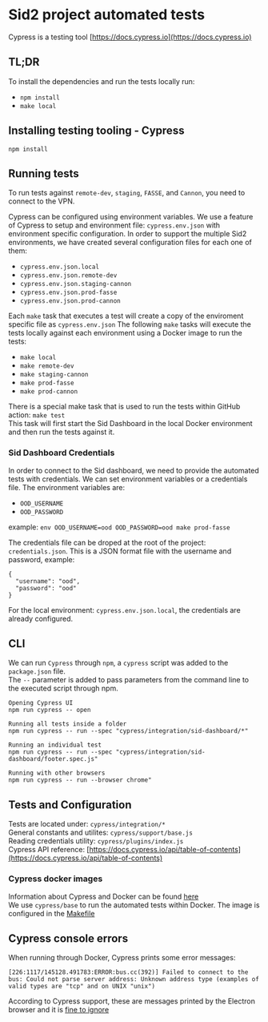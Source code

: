 # Sid2 project automated tests

Cypress is a testing tool [https://docs.cypress.io](https://docs.cypress.io)

## TL;DR
To install the dependencies and run the tests locally run:
 * `npm install`
 * `make local`

## Installing testing tooling - Cypress
`npm install`

## Running tests
To run tests against `remote-dev`, `staging`, `FASSE`, and `Cannon`, you need to connect to the VPN.

Cypress can be configured using environment variables. We use a feature of Cypress to setup and environment file: `cypress.env.json` with environment specific configuration. In order to support the multiple Sid2 environments, we have created several configuration files for each one of them:
 * `cypress.env.json.local`
 * `cypress.env.json.remote-dev`
 * `cypress.env.json.staging-cannon`
 * `cypress.env.json.prod-fasse`
 * `cypress.env.json.prod-cannon`

 Each `make` task that executes a test will create a copy of the enviroment specific file as `cypress.env.json`
 The following `make` tasks will execute the tests locally against each environment using a Docker image to run the tests:
  * `make local`
  * `make remote-dev`
  * `make staging-cannon`
  * `make prod-fasse`
  * `make prod-cannon`

  There is a special make task that is used to run the tests within GitHub action: `make test`  
  This task will first start the Sid Dashboard in the local Docker environment and then run the tests against it.

### Sid Dashboard Credentials
In order to connect to the Sid dashboard, we need to provide the automated tests with credentials. We can set environment variables or a credentials file. The environment variables are:
 * `OOD_USERNAME`
 * `OOD_PASSWORD`

 example: `env OOD_USERNAME=ood OOD_PASSWORD=ood make prod-fasse`

 The credentials file can be droped at the root of the project: `credentials.json`. This is a JSON format file with the username and password, example:
```
{
  "username": "ood",
  "password": "ood"
}
```

For the local environment: `cypress.env.json.local`, the credentials are already configured.

## CLI
We can run `Cypress` through `npm`, a `cypress` script was added to the `package.json` file.  
The `--` parameter is added to pass parameters from the command line to the executed script through npm.

```
Opening Cypress UI
npm run cypress -- open

Running all tests inside a folder
npm run cypress -- run --spec "cypress/integration/sid-dashboard/*"

Running an individual test
npm run cypress -- run --spec "cypress/integration/sid-dashboard/footer.spec.js"

Running with other browsers
npm run cypress -- run --browser chrome"
```

## Tests and Configuration
Tests are located under: `cypress/integration/*`  
General constants and utilites: `cypress/support/base.js`  
Reading credentials utility: `cypress/plugins/index.js`  
Cypress API reference: [https://docs.cypress.io/api/table-of-contents](https://docs.cypress.io/api/table-of-contents)

### Cypress docker images
Information about Cypress and Docker can be found [here](https://docs.cypress.io/examples/examples/docker#Images)  
We use `cypress/base` to run the automated tests within Docker. The image is configured in the [Makefile](Makefile)

## Cypress console errors
When running through Docker, Cypress prints some error messages:
```
[226:1117/145128.491783:ERROR:bus.cc(392)] Failed to connect to the bus: Could not parse server address: Unknown address type (examples of valid types are "tcp" and on UNIX "unix")
```

According to Cypress support, these are messages printed by the Electron browser and it is [fine to ignore](https://github.com/cypress-io/cypress/issues/4925)
